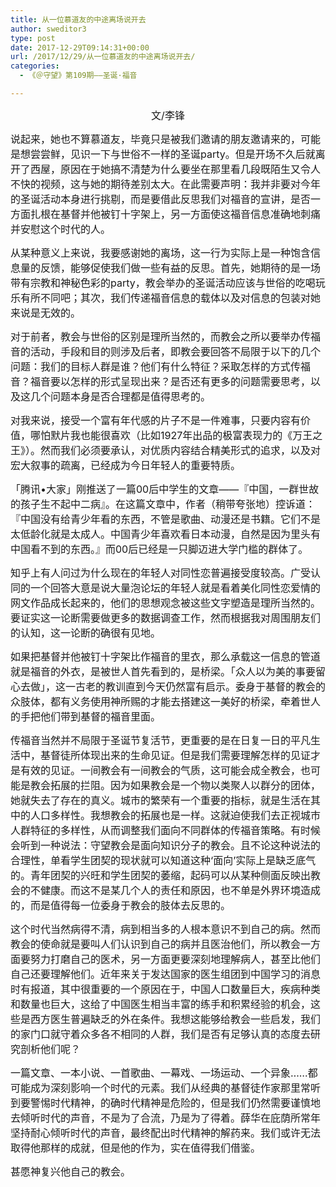 ```yaml
---
title: 从一位慕道友的中途离场说开去
author: sweditor3
type: post
date: 2017-12-29T09:14:31+00:00
url: /2017/12/29/从一位慕道友的中途离场说开去/
categories:
  - 《＠守望》第109期——圣诞·福音

---
```

<p style="text-align: center;">
  <span style="font-size: 12pt;">文/李锋</span>
</p>

<span style="font-size: 12pt;">说起来，她也不算慕道友，毕竟只是被我们邀请的朋友邀请来的，可能是想尝尝鲜，见识一下与世俗不一样的圣诞party。但是开场不久后就离开了西屋，原因在于她搞不清楚为什么要坐在那里看几段既陌生又令人不快的视频，这与她的期待差别太大。在此需要声明：我并非要对今年的圣诞活动本身进行挑剔，而是要借此反思我们对福音的宣讲，是否一方面扎根在基督并他被钉十字架上，另一方面使这福音信息准确地刺痛并安慰这个时代的人。</span>

<span style="font-size: 12pt;">从某种意义上来说，我要感谢她的离场，这一行为实际上是一种饱含信息量的反馈，能够促使我们做一些有益的反思。首先，她期待的是一场带有宗教和神秘色彩的party，教会举办的圣诞活动应该与世俗的吃喝玩乐有所不同吧；其次，我们传递福音信息的载体以及对信息的包装对她来说是无效的。</span>

<span style="font-size: 12pt;">对于前者，教会与世俗的区别是理所当然的，而教会之所以要举办传福音的活动，手段和目的则涉及后者，即教会要回答不局限于以下的几个问题：我们的目标人群是谁？他们有什么特征？采取怎样的方式传福音？福音要以怎样的形式呈现出来？是否还有更多的问题需要思考，以及这几个问题本身是否合理都是值得思考的。</span>

<span style="font-size: 12pt;">对我来说，接受一个富有年代感的片子不是一件难事，只要内容有价值，哪怕默片我也能很喜欢（比如1927年出品的极富表现力的《万王之王》）。然而我们必须要承认，对优质内容结合精美形式的追求，以及对宏大叙事的疏离，已经成为今日年轻人的重要特质。</span>

<span style="font-size: 12pt;">「腾讯•大家」刚推送了一篇00后中学生的文章——『中国，一群世故的孩子生不起中二病』。在这篇文章中，作者（稍带夸张地）控诉道：『中国没有给青少年看的东西，不管是歌曲、动漫还是书籍。它们不是太低龄化就是太成人。中国青少年喜欢看日本动漫，自然是因为里头有中国看不到的东西。』而00后已经是一只脚迈进大学门槛的群体了。</span>

<span style="font-size: 12pt;">知乎上有人问过为什么现在的年轻人对同性恋普遍接受度较高。广受认同的一个回答大意是说大量泡论坛的年轻人就是看着美化同性恋爱情的网文作品成长起来的，他们的思想观念被这些文字塑造是理所当然的。要证实这一论断需要做更多的数据调查工作，然而根据我对周围朋友们的认知，这一论断的确很有见地。</span>

<span style="font-size: 12pt;">如果把基督并他被钉十字架比作福音的里衣，那么承载这一信息的管道就是福音的外衣，是被世人首先看到的，是桥梁。「众人以为美的事要留心去做」，这一古老的教训直到今天仍然富有启示。委身于基督的教会的众肢体，都有义务使用神所赐的才能去搭建这一美好的桥梁，牵着世人的手把他们带到基督的福音里面。</span>

<span style="font-size: 12pt;">传福音当然并不局限于圣诞节复活节，更重要的是在日复一日的平凡生活中，基督徒所体现出来的生命见证。但是我们需要理解怎样的见证才是有效的见证。一间教会有一间教会的气质，这可能会成全教会，也可能是教会拓展的拦阻。因为如果教会是一个物以类聚人以群分的团体，她就失去了存在的真义。城市的繁荣有一个重要的指标，就是生活在其中的人口多样性。我想教会的拓展也是一样。这就迫使我们去正视城市人群特征的多样性，从而调整我们面向不同群体的传福音策略。有时候会听到一种说法：守望教会是面向知识分子的教会。且不论这种说法的合理性，单看学生团契的现状就可以知道这种‘面向’实际上是缺乏底气的。青年团契的兴旺和学生团契的萎缩，起码可以从某种侧面反映出教会的不健康。而这不是某几个人的责任和原因，也不单是外界环境造成的，而是值得每一位委身于教会的肢体去反思的。</span>

<span style="font-size: 12pt;">这个时代当然病得不清，病到相当多的人根本意识不到自己的病。然而教会的使命就是要叫人们认识到自己的病并且医治他们，所以教会一方面要努力打磨自己的医术，另一方面更要深刻地理解病人，甚至比他们自己还要理解他们。近年来关于发达国家的医生组团到中国学习的消息时有报道，其中很重要的一个原因在于，中国人口数量巨大，疾病种类和数量也巨大，这给了中国医生相当丰富的练手和积累经验的机会，这些是西方医生普遍缺乏的外在条件。我想这能够给教会一些启发，我们的家门口就守着众多各不相同的人群，我们是否有足够认真的态度去研究剖析他们呢？</span>

<span style="font-size: 12pt;">一篇文章、一本小说、一首歌曲、一幕戏、一场运动、一个异象……都可能成为深刻影响一个时代的元素。我们从经典的基督徒作家那里常听到要警惕时代精神，的确时代精神是危险的，但是我们仍然需要谨慎地去倾听时代的声音，不是为了合流，乃是为了得着。薛华在庇荫所常年坚持耐心倾听时代的声音，最终配出时代精神的解药来。我们或许无法取得他那样的成就，但是他的作为，实在值得我们借鉴。</span>

<span style="font-size: 12pt;">甚愿神复兴他自己的教会。</span>